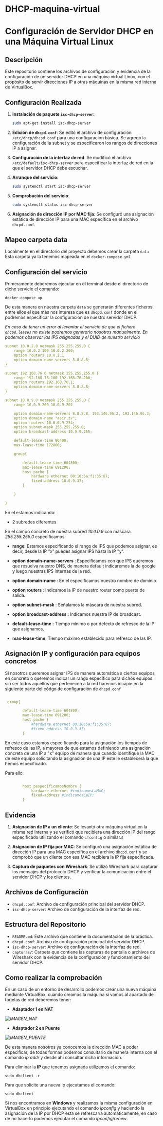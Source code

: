 # DHCP-maquina-virtual

# Configuración de Servidor DHCP en una Máquina Virtual Linux

## Descripción
Este repositorio contiene los archivos de configuración y evidencia de la configuración de un servidor DHCP en una máquina virtual Linux, con el propósito de servir direcciones IP a otras máquinas en la misma red interna de VirtualBox.

## Configuración Realizada

1. **Instalación de paquete `isc-dhcp-server`**: 
   ```bash
   sudo apt-get install isc-dhcp-server
   ```

2. **Edición de `dhcpd.conf`**: 
   Se editó el archivo de configuración `/etc/dhcp/dhcpd.conf` para una configuración básica. Se agregó la configuración de la subnet y se especificaron los rangos de direcciones IP a asignar.

3. **Configuración de la interfaz de red**: 
   Se modificó el archivo `/etc/default/isc-dhcp-server` para especificar la interfaz de red en la que el servidor DHCP debe escuchar.

4. **Arranque del servicio**: 
   ```bash
   sudo systemctl start isc-dhcp-server
   ```

5. **Comprobación del servicio**: 
   ```bash
   sudo systemctl status isc-dhcp-server
   ```

6. **Asignación de dirección IP por MAC fija**: 
   Se configuró una asignación estática de dirección IP para una MAC específica en el archivo `dhcpd.conf`.

## Mapeo carpeta data

Localmente en el directorio del proyecto debemos crear la carpeta ```data```
Esta carpeta ya la tenemos mapeada en el ```docker-compose.yml```


## Configuración del servicio

Primeramente deberemos ejecutar en el terminal desde el directorio de dicho servicio el comando:

```
docker-compose up
```

De esta manera en nuestra carpeta ```data``` se generarán diferentes ficheros, entre ellos el que más nos interesa que es ```dhcpd.conf``` donde en el podremos especificar la configuración de nuestro servidor DHCP.



*En caso de tener un error al levantar el servicio de que el fichero ```dhcpd.leases``` no existe podremos generarlo nosotros manualmente. En podemos observar las IPS asignadas y el DUID de nuestro servicio*


```yml
subnet 10.0.2.0 netmask 255.255.255.0 {    
    range 10.0.2.100 10.0.2.200;    
    option routers 10.0.2.1;    
    option domain-name-servers 8.8.8.8;    
}

subnet 192.168.76.0 netmask 255.255.255.0 {
    range 192.168.76.100 192.168.76.200;
    option routers 192.168.70.1;
    option domain-name-servers 8.8.8.8;
}

subnet 10.0.9.0 netmask 255.255.255.0 {
    range 10.0.9.200 10.0.9.202

    option domain-name-servers 8.8.8.8, 193.146.96.2, 193.146.96.3;
    option domain-name "asir.tv";
    option routers 10.0.0.9.254;
    option subnet-mask 255.255.255.0;
    option broadcast-address 10.0.9.255;

    default-lease-time 86400;
    max-lease-time 172800;

    group{

        default-lease-time 604800;
        max-lease-time 691200;
        host pache {
            hardware ethernet 00:10:5a:f1:35:87;
            fixed-address 10.0.9.37;
        }

    }

}

```

En el estamos indicando:

* 2 subredes diferentes


En el campo concreto de nuestra subred *10.0.0.9* con máscara *255.255.255.0* especificamos:

* **range**: Estamos especificando el rango de IPS que podemos asignar, es decir, desde la IP "x" puedes asignar IPS hasta la IP "y".

* **option domain-name-servers** : Especificamos con que IPS queremos que resuelva nuestro DNS, de manera default indicaremos la de google y luego nuestras IPS internas de la red.

* **option domain-name** : En el especificamos nuestro nombre de dominio.

* **option routers** :  Indicamos la IP de nuestro router como puerta de salida.

* **option subnet-mask** : Señalamos la máscara de nuestra subred.

* **option broadcast-address** : Indicamos nuestra IP de broadcast.

* **default-lease-time** : Tiempo mínimo o por defecto de refresco de la IP que asignamos.

* **max-lease-time**: Tiempo máximo establecido para refresco de las IP.


## Asignación IP y configuración para equipos concretos


Si nosotros queremos asignar IPS de manera automática a ciertos equipos en concreto o queremos indicar un rango específico para dichos equipos sin ser todos aquellos que pertenecen a la red haremos incapíe en la siguiente parte del códgo de configuración de ```dhcpd.conf```


```yml

 group{

        default-lease-time 604800;
        max-lease-time 691200;
        host pache {
            #hardware ethernet 00:10:5a:f1:35:87;
            #fixed-address 10.0.9.37;
        }

```

En este caso estamos especificando para la asignación los tiempos de refresco de las IP, a mayores de que estamos definiendo una asignación concreta de una IP a "x" equipo de manera que cuando identifique la MAC de este equipo solicitando la asignación de una IP este le establecerá la que hemos especificado.

Para ello:

```yml

        host pespecificamosNombre {
            hardware ethernet #indicamosLaMAC;
            fixed-address #indicamosLaIP;
        }


```


## Evidencia

1. **Asignación de IP a un cliente**: 
   Se levantó otra máquina virtual en la misma red interna y se verificó que recibiera una dirección IP del rango especificado utilizando el comando `ifconfig` o similar.s

2. **Asignación de IP fija por MAC**: 
   Se configuró una asignación estática de dirección IP para una MAC específica en el archivo `dhcpd.conf` y se comprobó que un cliente con esa MAC recibiera la IP fija especificada.

3. **Captura de paquetes con Wireshark**: 
   Se utilizó Wireshark para capturar los mensajes del protocolo DHCP y verificar la comunicación entre el servidor DHCP y los clientes.

## Archivos de Configuración

- `dhcpd.conf`: Archivo de configuración principal del servidor DHCP.
- `isc-dhcp-server`: Archivo de configuración de la interfaz de red.

## Estructura del Repositorio

- `README.md`: Este archivo que contiene la documentación de la práctica.
- `dhcpd.conf`: Archivo de configuración principal del servidor DHCP.
- `isc-dhcp-server`: Archivo de configuración de la interfaz de red.
- `capturas/`: Carpeta que contiene las capturas de pantalla o archivos de Wireshark con la evidencia de la configuración y funcionamiento del servidor DHCP.

## Como realizar la comprobación

En un caso de un entorno de desarrollo podemos crear una nueva máquina mediante VirtualBox, cuando creamos la máquina si vamos al apartado de tarjetas de red deberemos tener:

* **Adaptador 1 en NAT**

_![IMAGEN_NAT](https://github.com/calocaro/DHCP-maquina-virtual/blob/codespace-legendary-carnival-rq5jx65gqvxhp574/nat.png?raw=true)_

* **Adaptador 2 en Puente**

_![IMAGEN_PUENTE](https://github.com/calocaro/DHCP-maquina-virtual/blob/codespace-legendary-carnival-rq5jx65gqvxhp574/adaptardor_puente.png?raw=true)_

De esta manera nosotros ya conocemos la dirección MAC  a poder especificar, de todas formas podemos consultarlo de manera interna con el comando *ip addr* y desde ahi consultar dicha información.

Para eliminar la **IP** que tenemos asignada utilizamos el comando:

```
sudo dhclient -r
```

Para que solicite una nueva ip ejecutamos el comando:

```
sudo dhclient
```

Si nos encontramos en **Windows** y realizamos la misma configuración en VirtualBox en principio ejecutando el comando *ipconfig* y haciendo la asignación de la IP por DHCP esta se refrescaría automáticamente, en caso de no hacerlo podemos ejecutar el comando *ipconfig/renew*.
